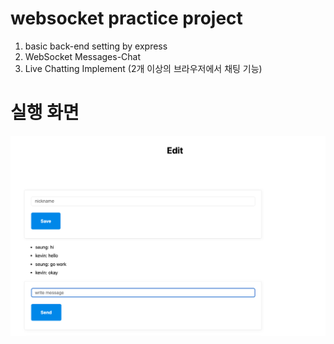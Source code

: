 # websocket practice project

1. basic back-end setting by express
2. WebSocket Messages-Chat
3. Live Chatting Implement (2개 이상의 브라우저에서 채팅 기능)

# 실행 화면

<img src="livechat.png"/>
